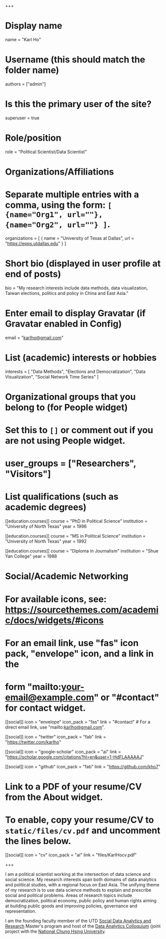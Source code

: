 +++
# Display name
name = "Karl Ho"

# Username (this should match the folder name)
authors = ["admin"]

# Is this the primary user of the site?
superuser = true

# Role/position
role = "Political Scientist/Data Scientist"

# Organizations/Affiliations
#   Separate multiple entries with a comma, using the form: `[ {name="Org1", url=""}, {name="Org2", url=""} ]`.
organizations = [ { name = "University of Texas at Dallas", url = "https://epps.utdallas.edu" } ]

# Short bio (displayed in user profile at end of posts)
bio = "My research interests include data methods, data visualization, Taiwan elections, politics and policy in China and East Asia."

# Enter email to display Gravatar (if Gravatar enabled in Config)
email = "karlho@gmail.com"

# List (academic) interests or hobbies
interests = [
 "Data Methods",
    "Elections and Democratization",
    "Data Visualization",
    "Social Network Time Series"
]

# Organizational groups that you belong to (for People widget)
#   Set this to `[]` or comment out if you are not using People widget.
# user_groups = ["Researchers", "Visitors"]

# List qualifications (such as academic degrees)
[[education.courses]]
  course = "PhD in Political Science"
  institution = "University of North Texas"
  year = 1996

[[education.courses]]
  course = "MS in Political Science"
  institution = "University of North Texas"
  year = 1992

[[education.courses]]
  course = "Diploma in Journalism"
  institution = "Shue Yan College"
  year = 1988

# Social/Academic Networking
# For available icons, see: https://sourcethemes.com/academic/docs/widgets/#icons
#   For an email link, use "fas" icon pack, "envelope" icon, and a link in the
#   form "mailto:your-email@example.com" or "#contact" for contact widget.

[[social]]
  icon = "envelope"
  icon_pack = "fas"
  link = "#contact"  # For a direct email link, use "mailto:karlho@gmail.com".

[[social]]
  icon = "twitter"
  icon_pack = "fab"
  link = "https://twitter.com/karlho"

[[social]]
  icon = "google-scholar"
  icon_pack = "ai"
  link = "https://scholar.google.com/citations?hl=en&user=1-HdFLAAAAAJ"

[[social]]
  icon = "github"
  icon_pack = "fab"
  link = "https://github.com/kho7"

# Link to a PDF of your resume/CV from the About widget.
# To enable, copy your resume/CV to `static/files/cv.pdf` and uncomment the lines below.
 [[social]]
   icon = "cv"
   icon_pack = "ai"
   link = "files/KarlHocv.pdf"

+++

I am a political scientist working at the intersection of data science and social science. My research interests span both domains of data analytics and political studies, with a regional focus on East Asia. The unifying theme of my research is to use data science methods to explain and prescribe social and political problems.  Areas of research topics include democratization, political economy, public policy and human rights aiming at building public goods and improving policies, governance and representation. 

I am the founding faculty member of the UTD [Social Data Analytics and Research](https://www.utdallas.edu/fact-sheets/epps/ms-social-data-analytics-and-research/) Master's program and host of the [Data Analytics Colloquium](http://dacolloquium.com) (joint project with the [National Chung Hsing University](https://www.nchu.edu.tw/en-index).
